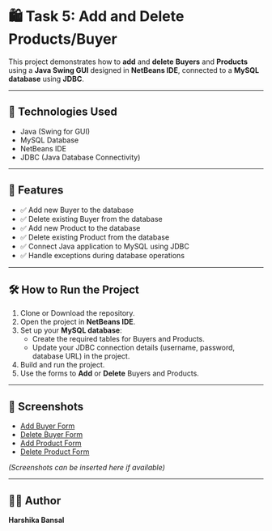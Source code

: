 # 🛍️ Task 5: Add and Delete Products/Buyer

This project demonstrates how to **add** and **delete** **Buyers** and **Products** using a **Java Swing GUI** designed in **NetBeans IDE**, connected to a **MySQL database** using **JDBC**.

---

## 🔧 Technologies Used
- Java (Swing for GUI)
- MySQL Database
- NetBeans IDE
- JDBC (Java Database Connectivity)

---

## 📌 Features
- ✅ Add new Buyer to the database
- ✅ Delete existing Buyer from the database
- ✅ Add new Product to the database
- ✅ Delete existing Product from the database
- ✅ Connect Java application to MySQL using JDBC
- ✅ Handle exceptions during database operations

---

## 🛠️ How to Run the Project
1. Clone or Download the repository.
2. Open the project in **NetBeans IDE**.
3. Set up your **MySQL database**:
   - Create the required tables for Buyers and Products.
   - Update your JDBC connection details (username, password, database URL) in the project.
4. Build and run the project.
5. Use the forms to **Add** or **Delete** Buyers and Products.

---

## 📸 Screenshots
- [Add Buyer Form](Screenshots/New%20Buyer.png)
- [Delete Buyer Form](Screenshots/Delete%20Buyer.png)
- [Add Product Form](Screenshots/New%20Product.png)
- [Delete Product Form](Screenshots/Delete%20Product.png)

*(Screenshots can be inserted here if available)*

---

## 🙋‍♀️ Author
**Harshika Bansal**
